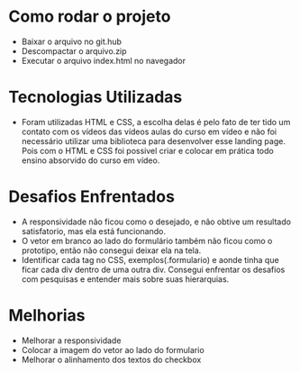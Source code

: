 # Como rodar o projeto
- Baixar o arquivo no git.hub
- Descompactar o arquivo.zip
- Executar o arquivo index.html no navegador


# Tecnologias Utilizadas

- Foram utilizadas HTML e CSS, a escolha delas é pelo fato de ter tido
um contato com os vídeos das vídeos aulas do curso em vídeo e não foi necessário utilizar uma biblioteca para desenvolver esse landing page. Pois com o HTML e CSS foi possivel criar e colocar em prática todo ensino absorvido do curso em vídeo. 

# Desafios Enfrentados

- A responsividade não ficou como o desejado, e não obtive um resultado satisfatorio, mas ela está funcionando. 
- O vetor em branco ao lado do formulário também não ficou como o prototipo, então não consegui deixar ela na tela. 
- Identificar cada tag no CSS, exemplos(.formulario) e aonde tinha que ficar cada div dentro de uma outra div. 
  Consegui enfrentar os desafios com pesquisas e entender mais sobre suas hierarquias.

# Melhorias

- Melhorar a responsividade
- Colocar a imagem do vetor ao lado do formulario
- Melhorar o alinhamento dos textos do checkbox 
